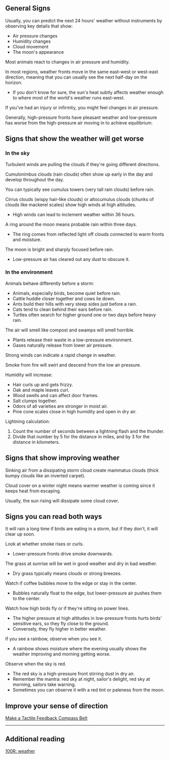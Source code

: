 ## General Signs

Usually, you can predict the next 24 hours' weather without instruments by observing key details that show:

- Air pressure changes
- Humidity changes
- Cloud movement
- The moon's appearance

Most animals react to changes in air pressure and humidity.

In most regions, weather fronts move in the same east-west or west-east direction, meaning that you can usually see the next half-day on the horizon.

- If you don't know for sure, the sun's heat subtly affects weather enough to where most of the world's weather runs east-west.

If you've had an injury or infirmity, you might feel changes in air pressure.

Generally, high-pressure fronts have pleasant weather and low-pressure has worse from the high-pressure air moving in to achieve equilibrium.

## Signs that show the weather will get worse

### In the sky

Turbulent winds are pulling the clouds if they're going different directions.

Cumulonimbus clouds (rain clouds) often show up early in the day and develop throughout the day.

You can typically see cumulus towers (very tall rain clouds) before rain.

Cirrus clouds (wispy hair-like clouds) or altocumulus clouds (chunks of clouds like mackerel scales) show high winds at high altitudes.

- High winds can lead to inclement weather within 36 hours.

A ring around the moon means probable rain within three days.

- The ring comes from reflected light off clouds connected to warm fronts and moisture.

The moon is bright and sharply focused before rain.

- Low-pressure air has cleared out any dust to obscure it.

### In the environment

Animals behave differently before a storm:

- Animals, especially birds, become quiet before rain.
- Cattle huddle closer together and cows lie down.
- Ants build their hills with very steep sides just before a rain.
- Cats tend to clean behind their ears before rain.
- Turtles often search for higher ground one or two days before heavy rain.

The air will smell like compost and swamps will smell horrible.

- Plants release their waste in a low-pressure environment.
- Gases naturally release from lower air pressure.

Strong winds can indicate a rapid change in weather.

Smoke from fire will swirl and descend from the low air pressure.

Humidity will increase:

- Hair curls up and gets frizzy.
- Oak and maple leaves curl.
- Wood swells and can affect door frames.
- Salt clumps together.
- Odors of all varieties are stronger in moist air.
- Pine cone scales close in high humidity and open in dry air.

Lightning calculation:

1. Count the number of seconds between a lightning flash and the thunder.
2. Divide that number by 5 for the distance in miles, and by 3 for the distance in kilometers.

## Signs that show improving weather

Sinking air from a dissipating storm cloud create mammatus clouds (thick bumpy clouds like an inverted carpet).

Cloud cover on a winter night means warmer weather is coming since it keeps heat from escaping.

Usually, the sun rising will dissipate some cloud cover.

## Signs you can read both ways

It will rain a long time if birds are eating in a storm, but if they don't, it will clear up soon.

Look at whether smoke rises or curls.

- Lower-pressure fronts drive smoke downwards.

The grass at sunrise will be wet in good weather and dry in bad weather.

- Dry grass typically means clouds or strong breezes.

Watch if coffee bubbles move to the edge or stay in the center.

- Bubbles naturally float to the edge, but lower-pressure air pushes them to the center.

Watch how high birds fly or if they're sitting on power lines.

- The higher pressure at high altitudes in low-pressure fronts hurts birds' sensitive ears, so they fly close to the ground.
- Conversely, they fly higher in better weather.

If you see a rainbow, observe when you see it.

- A rainbow shows moisture where the evening usually shows the weather improving and morning getting worse.

Observe when the sky is red.

- The red sky is a high-pressure front stirring dust in dry air.
- Remember the mantra: red sky at night, sailor's delight, red sky at morning, sailors take warning.
- Sometimes you can observe it with a red tint or paleness from the moon.

## Improve your sense of direction

[Make a Tactile Feedback Compass Belt](https://www.instructables.com/How-to-Make-a-Tactile-Feedback-Compass-Belt/)

* * * * *

## Additional reading

[100R: weather](https://100r.co/site/weather.html)
